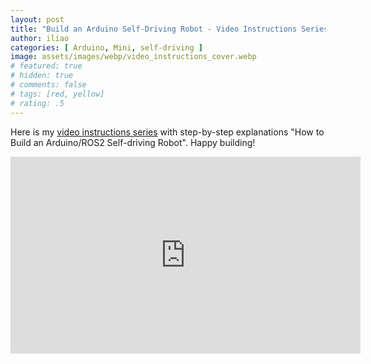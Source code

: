 ```yaml
---
layout: post
title: "Build an Arduino Self-Driving Robot - Video Instructions Series"
author: iliao
categories: [ Arduino, Mini, self-driving ]
image: assets/images/webp/video_instructions_cover.webp
# featured: true
# hidden: true
# comments: false
# tags: [red, yellow]
# rating: .5
---
```


Here is my [video instructions series](https://www.youtube.com/embed/videoseries?si=UG-gdWqQZZMGCvMy&amp;list=PLOSXKDW70aR8uA1IFahSKVuk5ODDfjTZV) with step-by-step explanations "How to Build an Arduino/ROS2 Self-driving Robot". Happy building!

<iframe width="560" height="315" src="https://www.youtube.com/embed/videoseries?si=UG-gdWqQZZMGCvMy&amp;list=PLOSXKDW70aR8uA1IFahSKVuk5ODDfjTZV" title="YouTube video player" frameborder="0" allow="accelerometer; autoplay; clipboard-write; encrypted-media; gyroscope; picture-in-picture; web-share" referrerpolicy="strict-origin-when-cross-origin" allowfullscreen></iframe>